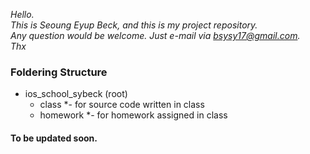 *Hello.*  
*This is Seoung Eyup Beck, and this is my project repository.*  
*Any question would be welcome. Just e-mail via bsysy17@gmail.com.*  
*Thx*  
  
  
### Foldering Structure  
* ios_school_sybeck (root)  
  * class *- for source code written in class  
  * homework *- for homework assigned in class  
    
    
#### To be updated soon.
